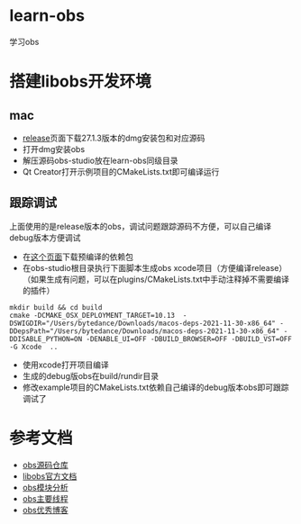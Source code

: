 # learn-obs
学习obs

# 搭建libobs开发环境
## mac
- [release](https://github.com/obsproject/obs-studio/releases/tag/27.1.3)页面下载27.1.3版本的dmg安装包和对应源码
- 打开dmg安装obs
- 解压源码obs-studio放在learn-obs同级目录
- Qt Creator打开示例项目的CMakeLists.txt即可编译运行

## 跟踪调试
上面使用的是release版本的obs，调试问题跟踪源码不方便，可以自己编译debug版本方便调试
- 在[这个页面](https://github.com/obsproject/obs-studio/wiki/Install-Instructions#windows-build-directions)下载预编译的依赖包
- 在obs-studio根目录执行下面脚本生成obs xcode项目（方便编译release）（如果生成有问题，可以在plugins/CMakeLists.txt中手动注释掉不需要编译的插件）
```
mkdir build && cd build
cmake -DCMAKE_OSX_DEPLOYMENT_TARGET=10.13  -DSWIGDIR="/Users/bytedance/Downloads/macos-deps-2021-11-30-x86_64" -DDepsPath="/Users/bytedance/Downloads/macos-deps-2021-11-30-x86_64" -DDISABLE_PYTHON=ON -DENABLE_UI=OFF -DBUILD_BROWSER=OFF -DBUILD_VST=OFF -G Xcode  ..
```
- 使用xcode打开项目编译
- 生成的debug版obs在build/rundir目录
- 修改example项目的CMakeLists.txt依赖自己编译的debug版本obs即可跟踪调试了

# 参考文档
- [obs源码仓库](https://github.com/obsproject/obs-studio)
- [libobs官方文档](https://obsproject.com/docs/)
- [obs模块分析](https://www.jianshu.com/p/d47bba75582b)
- [obs主要线程](https://blog.csdn.net/qq_33588386/article/details/112556804)
- [obs优秀博客](https://blog.csdn.net/qq_33588386/category_10663820.html)
